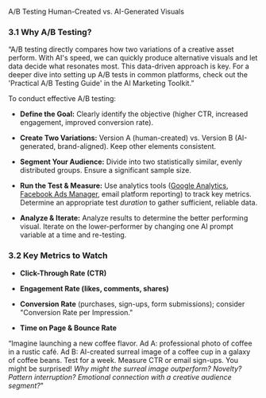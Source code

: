 A/B Testing Human-Created vs. AI-Generated Visuals

### 3.1 Why A/B Testing?

“A/B testing directly compares how two variations of a creative asset perform. With AI's speed, we can quickly produce alternative visuals and let data decide what resonates most. This data-driven approach is key. For a deeper dive into setting up A/B tests in common platforms, check out the 'Practical A/B Testing Guide' in the AI Marketing Toolkit.”

To conduct effective A/B testing:

- **Define the Goal:** Clearly identify the objective (higher CTR, increased engagement, improved conversion rate).

- **Create Two Variations:** Version A (human-created) vs. Version B (AI-generated, brand-aligned). Keep other elements consistent.

- **Segment Your Audience:** Divide into two statistically similar, evenly distributed groups. Ensure a significant sample size.

- **Run the Test & Measure:** Use analytics tools ([Google Analytics](https://giblink.ai/ai-marketing-tools/google-analytics/),[ ](https://giblink.ai/ai-marketing-tools/facebook-ads-manager-meta-ads-manager/)[Facebook Ads Manager](https://giblink.ai/ai-marketing-tools/facebook-ads-manager-meta-ads-manager/), email platform reporting) to track key metrics. Determine an appropriate test *duration* to gather sufficient, reliable data.

- **Analyze & Iterate:** Analyze results to determine the better performing visual. Iterate on the lower-performer by changing one AI prompt variable at a time and re-testing.

### 3.2 Key Metrics to Watch

- **Click-Through Rate (CTR)**

- **Engagement Rate (likes, comments, shares)**

- **Conversion Rate** (purchases, sign-ups, form submissions); consider "Conversion Rate per Impression."

- **Time on Page & Bounce Rate**

“Imagine launching a new coffee flavor. Ad A: professional photo of coffee in a rustic café. Ad B: AI-created surreal image of a coffee cup in a galaxy of coffee beans. Test for a week. Measure CTR or email sign-ups. You might be surprised! *Why might the surreal image outperform? Novelty? Pattern interruption? Emotional connection with a creative audience segment?*"

## 
